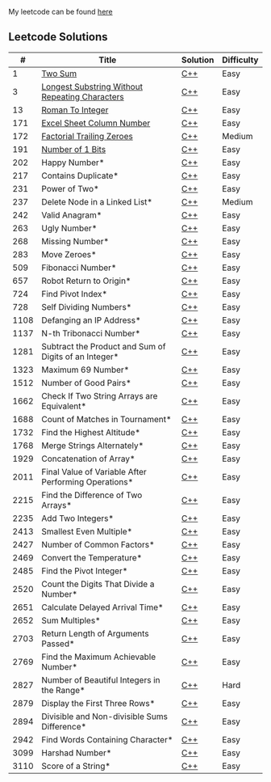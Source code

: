 My leetcode can be found [here](https://leetcode.com/u/nicholasbrar/)

## Leetcode Solutions  

| #   | Title                                                                                                  | Solution                                                     | Difficulty |
|-----|--------------------------------------------------------------------------------------------------------|--------------------------------------------------------------|------------|
| 1   | [Two Sum](https://leetcode.com/problems/two-sum/description/)                                                      |[C++](solutions/1-Two-Sum.cpp)                               | Easy       |
| 3   | [Longest Substring Without Repeating Characters](https://leetcode.com/problems/longest-substring-without-repeating-characters/description/)    |[C++](solutions/3-Longest-Substring-Without-Repeating-Characters.cpp)  | Easy |
| 13   | [Roman To Integer](https://leetcode.com/problems/roman-to-integer/description/)                   |[C++](solutions/13-Roman-To-Integer.cpp)                               | Easy      |
| 171   | [Excel Sheet Column Number](https://leetcode.com/problems/excel-sheet-column-number/description/)                   |[C++](solutions/171-Excel-Sheet-Column-Number.cpp)      | Easy      |
| 172   | [Factorial Trailing Zeroes](https://leetcode.com/problems/factorial-trailing-zeroes/description/)        |[C++](solutions/172-Factorial-Trailing-Zeroes.cpp)      | Medium      |
| 191   | [Number of 1 Bits](https://leetcode.com/problems/number-of-1-bits/description/)        |[C++](solutions/191-Number-Of-1-Bits.cpp)      | Easy      |
| 202  | Happy Number*                                                                                           | [C++](solutions/202-Happy-Number.cpp)                         | Easy       |
| 217  | Contains Duplicate*                                                                                     | [C++](solutions/217-Contains-Duplicate.cpp)                   | Easy       |
| 231  | Power of Two*                                                                                           | [C++](solutions/231-Power-Of-Two.cpp)                         | Easy       |
| 237  | Delete Node in a Linked List*                                                                           | [C++](solutions/237-Delete-Node-In-A-Linked-List.cpp)         | Medium     |
| 242  | Valid Anagram*                                                                                          | [C++](solutions/242-Valid-Anagram.cpp)                        | Easy       |
| 263  | Ugly Number*                                                                                            | [C++](solutions/263-Ugly-Number.cpp)                          | Easy       |
| 268  | Missing Number*                                                                                         | [C++](solutions/268-Missing-Number.cpp)                       | Easy       |
| 283  | Move Zeroes*                                                                                            | [C++](solutions/283-Move-Zeroes.cpp)                          | Easy       |
| 509  | Fibonacci Number*                                                                                       | [C++](solutions/509-Fibonacci-Number.cpp)                     | Easy       |
| 657  | Robot Return to Origin*                                                                                 | [C++](solutions/657-Robot-Return-To-Origin.cpp)               | Easy       |
| 724  | Find Pivot Index*                                                                                       | [C++](solutions/724-Find-Pivot-Index.cpp)                     | Easy       |
| 728  | Self Dividing Numbers*                                                                                  | [C++](solutions/728-Self-Dividing-Numbers.cpp)                | Easy       |
| 1108 | Defanging an IP Address*                                                                                | [C++](solutions/1108-Defanging-An-IP-Address.cpp)             | Easy       |
| 1137 | N-th Tribonacci Number*                                                                                 | [C++](solutions/1137-Nth-Tribonacci-Number.cpp)               | Easy       |
| 1281 | Subtract the Product and Sum of Digits of an Integer*                                                   | [C++](solutions/1281-Subtract-Product-Sum.cpp)                | Easy       |
| 1323 | Maximum 69 Number*                                                                                      | [C++](solutions/1323-Maximum-69-Number.cpp)                   | Easy       |
| 1512 | Number of Good Pairs*                                                                                   | [C++](solutions/1512-Number-of-Good-Pairs.cpp)                | Easy       |
| 1662 | Check If Two String Arrays are Equivalent*                                                              | [C++](solutions/1662-Check-String-Arrays-Equivalent.cpp)      | Easy       |
| 1688 | Count of Matches in Tournament*                                                                         | [C++](solutions/1688-Count-Of-Matches-In-Tournament.cpp)      | Easy       |
| 1732 | Find the Highest Altitude*                                                                              | [C++](solutions/1732-Find-Highest-Altitude.cpp)               | Easy       |
| 1768 | Merge Strings Alternately*                                                                              | [C++](solutions/1768-Merge-Strings-Alternately.cpp)           | Easy       |
| 1929 | Concatenation of Array*                                                                                 | [C++](solutions/1929-Concatenation-Of-Array.cpp)              | Easy       |
| 2011 | Final Value of Variable After Performing Operations*                                                    | [C++](solutions/2011-Final-Value-Of-Variable.cpp)             | Easy       |
| 2215 | Find the Difference of Two Arrays*                                                                      | [C++](solutions/2215-Find-Difference-Two-Arrays.cpp)          | Easy       |
| 2235 | Add Two Integers*                                                                                       | [C++](solutions/2235-Add-Two-Integers.cpp)                    | Easy       |
| 2413 | Smallest Even Multiple*                                                                                 | [C++](solutions/2413-Smallest-Even-Multiple.cpp)              | Easy       |
| 2427 | Number of Common Factors*                                                                               | [C++](solutions/2427-Number-Of-Common-Factors.cpp)            | Easy       |
| 2469 | Convert the Temperature*                                                                                | [C++](solutions/2469-Convert-The-Temperature.cpp)             | Easy       |
| 2485 | Find the Pivot Integer*                                                                                 | [C++](solutions/2485-Find-The-Pivot-Integer.cpp)              | Easy       |
| 2520 | Count the Digits That Divide a Number*                                                                  | [C++](solutions/2520-Count-The-Digits.cpp)                    | Easy       |
| 2651 | Calculate Delayed Arrival Time*                                                                         | [C++](solutions/2651-Delayed-Arrival-Time.cpp)                | Easy       |
| 2652 | Sum Multiples*                                                                                          | [C++](solutions/2652-Sum-Multiples.cpp)                       | Easy       |
| 2703 | Return Length of Arguments Passed*                                                                      | [C++](solutions/2703-Return-Length-Of-Arguments-Passed.cpp)   | Easy       |
| 2769 | Find the Maximum Achievable Number*                                                                     | [C++](solutions/2769-Find-Maximum-Achievable-Number.cpp)      | Easy       |
| 2827 | Number of Beautiful Integers in the Range*                                                              | [C++](solutions/2827-Number-Of-Beautiful-Integers.cpp)        | Hard       |
| 2879 | Display the First Three Rows*                                                                           | [C++](solutions/2879-Display-First-Three-Rows.cpp)            | Easy       |
| 2894 | Divisible and Non-divisible Sums Difference*                                                            | [C++](solutions/2894-Divisible-And-Non-Divisible-Sums.cpp)    | Easy       |
| 2942 | Find Words Containing Character*                                                                        | [C++](solutions/2942-Find-Words-Containing-Character.cpp)     | Easy       |
| 3099 | Harshad Number*                                                                                         | [C++](solutions/3099-Harshad-Number.cpp)                      | Easy       |
| 3110 | Score of a String*                                                                                      | [C++](solutions/3110-Score-Of-A-String.cpp)                   | Easy       |







